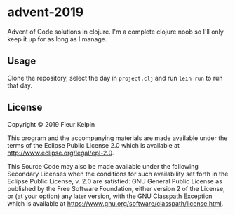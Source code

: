 # advent-2019

Advent of Code solutions in clojure.
I'm a complete clojure noob so I'll only keep it up for as long as I manage.

## Usage

Clone the repository, select the day in `project.clj` and run `lein run` to run that day. 

## License

Copyright © 2019 Fleur Kelpin

This program and the accompanying materials are made available under the
terms of the Eclipse Public License 2.0 which is available at
http://www.eclipse.org/legal/epl-2.0.

This Source Code may also be made available under the following Secondary
Licenses when the conditions for such availability set forth in the Eclipse
Public License, v. 2.0 are satisfied: GNU General Public License as published by
the Free Software Foundation, either version 2 of the License, or (at your
option) any later version, with the GNU Classpath Exception which is available
at https://www.gnu.org/software/classpath/license.html.
